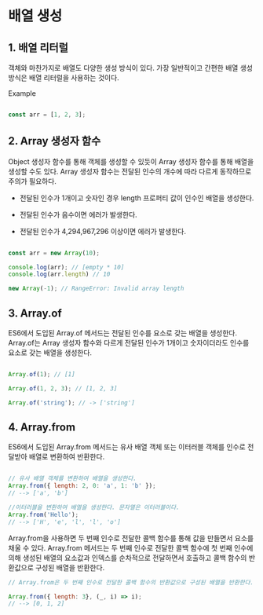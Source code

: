 # 배열 생성

## 1. 배열 리터럴

객체와 마찬가지로 배열도 다양한 생성 방식이 있다. 가장 일반적이고 간편한 배열 생성 방식은 배열 리터럴을 사용하는 것이다.

Example
```js

const arr = [1, 2, 3];

```

## 2. Array 생성자 함수

Object 생성자 함수를 통해 객체를 생성할 수 있듯이 Array 생성자 함수를 통해 배열을 생성할 수도 있다. Array 생성자 함수는 전달된 인수의 개수에 따라 다르게 동작하므로 주의가 필요하다.

- 전달된 인수가 1개이고 숫자인 경우 length 프로퍼티 값이 인수인 배열을 생성한다.

- 전달된 인수가 음수이면 에러가 발생한다.

- 전달된 인수가 4,294,967,296 이상이면 에러가 발생한다.

```js

const arr = new Array(10);

console.log(arr); // [empty * 10]
console.log(arr.length) // 10

new Array(-1); // RangeError: Invalid array length
```


## 3. Array.of

ES6에서 도입된 Array.of 메서드는 전달된 인수를 요소로 갖는 배열을 생성한다. Array.of는 Array 생성자 함수와 다르게 전달된 인수가 1개이고 숫자이더라도 인수를 요소로 갖는 배열을 생성한다.

```js

Array.of(1); // [1]

Array.of(1, 2, 3); // [1, 2, 3]

Array.of('string'); // -> ['string']

```

## 4. Array.from

ES6에서 도입된 Array.from 메서드는 유사 배열 객체 또는 이터러블 객체를 인수로 전달받아 배열로 변환하여 반환한다.

```js

// 유사 배열 객체를 변환하여 배열을 생성한다.
Array.from({ length: 2, 0: 'a', 1: 'b' });
// --> ['a', 'b']

//이터러블을 변환하여 배열을 생성한다. 문자열은 이터러블이다.
Array.from('Hello');
// --> ['H', 'e', 'l', 'l', 'o']

```

Array.from을 사용하면 두 번째 인수로 전달한 콜백 함수를 통해 값을 만들면서 요소를 채울 수 있다. Array.from 메서드는 두 번째 인수로 전달한 콜백 함수에 첫 번째 인수에 의해 생성된 배열의 요소값과 인덱스를 순차적으로 전달하면서 호출하고 콜백 함수의 반환값으로 구성된 배열을 반환한다.

```js
// Array.from은 두 번째 인수로 전달한 콜백 함수의 반환값으로 구성된 배열을 반환한다.

Array.from({ length: 3}, (_, i) => i);
// --> [0, 1, 2]

```